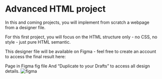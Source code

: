 # Advanced HTML project
In this and coming projects, you will implement from scratch a webpage from a designer file.

For this first project, you will focus on the HTML structure only - no CSS, no style - just pure HTML semantic.

This designer file will be available on Figma - feel free to create an account to access the final result here:

Page in Figma
fig file
And “Duplicate to your Drafts” to access all design details.
![figma](https://github.com/user-attachments/assets/f475679a-da1e-4091-88d1-579c3dbe95be)
